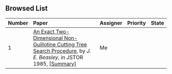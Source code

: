 ## Browsed List

| Number | Paper| Assigner| Priority| State|
|:--|:-----|:--------|:----|:----|
|1| [An Exact Two-Dimensional Non-Guillotine Cutting Tree Search Procedure](http://www.jstor.org/stable/170866), by *J. E. Beasley*, in JSTOR 1985, [[Summary]](../papers/Beasley85_2d-cutting-tree-search.md)| Me| |
